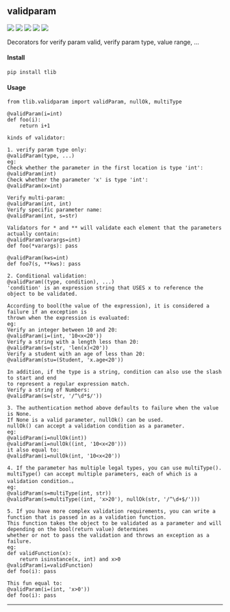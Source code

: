 ## **validparam**
[![](https://img.shields.io/badge/Project-validparam-yellow.svg)]()
[![](https://img.shields.io/badge/Python-2.7-green.svg)]()
[![](https://img.shields.io/badge/Python-3.6-green.svg)]()
[![](https://img.shields.io/badge/Email-tao.xu2008@outlook.com-red.svg)]()
[![](https://img.shields.io/badge/Blog-https://txu2008.github.io-red.svg)][1]

Decorators for verify param valid, verify param type, value range, ...

#### Install
    pip install tlib

#### Usage
```
from tlib.validparam import validParam, nullOk, multiType

@validParam(i=int)
def foo(i):
    return i+1

kinds of validator:

1. verify param type only:
@validParam(type, ...)
eg:
Check whether the parameter in the first location is type 'int':
@validParam(int)
Check whether the parameter 'x' is type 'int':
@validParam(x=int)

Verify multi-param:
@validParam(int, int)
Verify specific parameter name:
@validParam(int, s=str)

Validators for * and ** will validate each element that the parameters actually contain:
@validParam(varargs=int)
def foo(*varargs): pass

@validParam(kws=int)
def foo7(s, **kws): pass

2. Conditional validation:
@validParam((type, condition), ...)
'condition' is an expression string that USES x to reference the object to be validated.

According to bool(the value of the expression), it is considered a failure if an exception is
thrown when the expression is evaluated:
eg:
Verify an integer between 10 and 20:
@validParam(i=(int, '10<x<20'))
Verify a string with a length less than 20:
@validParam(s=(str, 'len(x)<20'))
Verify a student with an age of less than 20:
@validParam(stu=(Student, 'x.age<20'))

In addition, if the type is a string, condition can also use the slash to start and end
to represent a regular expression match.
Verify a string of Numbers:
@validParam(s=(str, '/^\d*$/'))

3. The authentication method above defaults to failure when the value is None.
If None is a valid parameter, nullOk() can be used.
nullOk() can accept a validation condition as a parameter.
eg:
@validParam(i=nullOk(int))
@validParam(i=nullOk((int, '10<x<20')))
it also equal to:
@validParam(i=nullOk(int, '10<x<20'))

4. If the parameter has multiple legal types, you can use multiType().
multiType() can accept multiple parameters, each of which is a validation condition.。
eg:
@validParam(s=multiType(int, str))
@validParam(s=multiType((int, 'x>20'), nullOk(str, '/^\d+$/')))

5. If you have more complex validation requirements, you can write a function that is passed in as a validation function.
This function takes the object to be validated as a parameter and will depending on the bool(return value) determines
whether or not to pass the validation and throws an exception as a failure.
eg:
def validFunction(x):
    return isinstance(x, int) and x>0
@validParam(i=validFunction)
def foo(i): pass

This fun equal to:
@validParam(i=(int, 'x>0'))
def foo(i): pass
```
    
***
[1]: https://txu2008.github.io